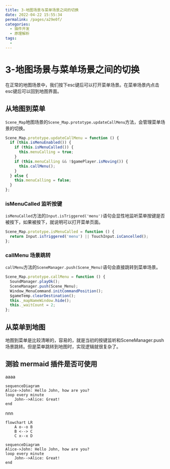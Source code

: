 ```yaml
---
title: 3-地图场景与菜单场景之间的切换
date: 2022-04-22 15:55:34
permalink: /pages/a29e0f/
categories:
  - 插件开发
  - 原理解析
tags:
  - 
---
```

# 3-地图场景与菜单场景之间的切换
在正常的地图场景中，我们按下esc键后可以打开菜单场景。在菜单场景内点击esc键后可以回到地图界面。

## 从地图到菜单
`Scene_Map`地图场景的`Scene_Map.prototype.updateCallMenu`方法，会管理菜单场景的切换。
``` js {2-3,7}
Scene_Map.prototype.updateCallMenu = function () {
  if (this.isMenuEnabled()) {
    if (this.isMenuCalled()) {
      this.menuCalling = true;
    }
    if (this.menuCalling && !$gamePlayer.isMoving()) {
      this.callMenu();
    }
  } else {
    this.menuCalling = false;
  }
};
```




### isMenuCalled 监听按键
`isMenuCalled`方法的`Input.isTriggered('menu')`语句会显性地监听菜单按键是否被按下，如果被按下，就说明可以打开菜单页面。
``` js {2}
Scene_Map.prototype.isMenuCalled = function () {
  return Input.isTriggered('menu') || TouchInput.isCancelled();
};
```






### callMenu 场景跳转
`callMenu`方法的`SceneManager.push(Scene_Menu)`语句会直接跳转到菜单场景。
``` js {3}
Scene_Map.prototype.callMenu = function () {
  SoundManager.playOk();
  SceneManager.push(Scene_Menu);
  Window_MenuCommand.initCommandPosition();
  $gameTemp.clearDestination();
  this._mapNameWindow.hide();
  this._waitCount = 2;
};
```






## 从菜单到地图
地图到菜单是比较清晰的，容易的，就是当初的按键监听和SceneManager.push场景跳转。但是菜单跳转到地图时，实现逻辑就很复杂了。













## 测验 mermaid 插件是否可使用 


aaaa
```mermaid
sequenceDiagram
Alice->John: Hello John, how are you?
loop every minute
    John-->Alice: Great!
end
```

nnn
```mermaid
flowchart LR
    A o--o B
    B <--> C
    C x--x D
```

```mermaid
sequenceDiagram
Alice->John: Hello John, how are you?
loop every minute
    John-->Alice: Great!
end
```
